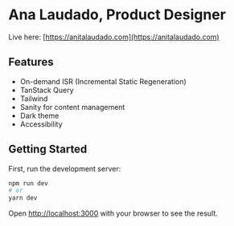 # Ana Laudado, Product Designer

Live here: [https://anitalaudado.com](https://anitalaudado.com)

## Features

* On-demand ISR (Incremental Static Regeneration)
* TanStack Query
* Tailwind
* Sanity for content management
* Dark theme
* Accessibility

## Getting Started

First, run the development server:

```bash
npm run dev
# or
yarn dev
```

Open [http://localhost:3000](http://localhost:3000) with your browser to see the result.
